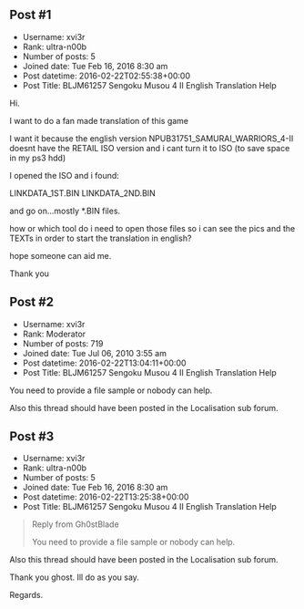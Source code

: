 ## Post #1
- Username: xvi3r
- Rank: ultra-n00b
- Number of posts: 5
- Joined date: Tue Feb 16, 2016 8:30 am
- Post datetime: 2016-02-22T02:55:38+00:00
- Post Title: BLJM61257 Sengoku Musou 4 II English Translation Help

Hi.

I want to do a fan made translation of this game

I want it because the english version NPUB31751_SAMURAI_WARRIORS_4-II doesnt have the RETAIL ISO version and i cant turn it to
ISO (to save space in my ps3 hdd)

I opened the ISO and i found:

LINKDATA_1ST.BIN
LINKDATA_2ND.BIN

and go on...mostly *.BIN files.

how or which tool do i need to open those files so i can see the pics and the TEXTs in order to start the translation in english?

hope someone can aid me.

Thank you
## Post #2
- Username: xvi3r
- Rank: Moderator
- Number of posts: 719
- Joined date: Tue Jul 06, 2010 3:55 am
- Post datetime: 2016-02-22T13:04:11+00:00
- Post Title: BLJM61257 Sengoku Musou 4 II English Translation Help

You need to provide a file sample or nobody can help.

Also this thread should have been posted in the Localisation sub forum.
## Post #3
- Username: xvi3r
- Rank: ultra-n00b
- Number of posts: 5
- Joined date: Tue Feb 16, 2016 8:30 am
- Post datetime: 2016-02-22T13:25:38+00:00
- Post Title: BLJM61257 Sengoku Musou 4 II English Translation Help

> Reply from Gh0stBlade
>
> You need to provide a file sample or nobody can help.

Also this thread should have been posted in the Localisation sub forum.

Thank you ghost. Ill do as you say.

Regards.
